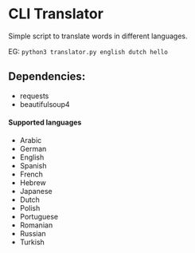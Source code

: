 # CLI Translator
Simple script to translate words in different languages.


EG:
```python3 translator.py english dutch hello```

## Dependencies:
* requests
* beautifulsoup4

#### Supported languages

* Arabic
* German
* English
* Spanish
* French
* Hebrew
* Japanese
* Dutch 
* Polish 
* Portuguese
* Romanian 
* Russian 
* Turkish
